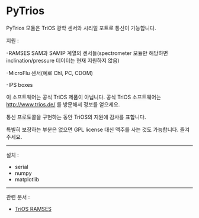 PyTrios
=======

PyTrios 모듈은 TriOS 광학 센서와 시리얼 포트로 통신이 가능합니다.

지원 : 

-RAMSES SAM과 SAMIP 계열의 센서들(spectrometer 모듈만 해당하면 inclination/pressure 데이터는 현재 지원하지 않음)

-MicroFlu 센서(예로 Chl, PC, CDOM)

-IPS boxes 



이 소프트웨어는 공식 TriOS 제품이 아닙니다. 공식 TriOS 소프트웨어는 http://www.trios.de/ 를 방문해서 정보를 얻으세요.

통신 프로토콜을 구현하는 동안 TriOS의 지원에 감사를 표합니다.

특별히 보장하는 부분은 없으면 GPL license 대신 맥주를 사는 것도 가능합니다. 즐겨주세요.

----
설치 : 
 * serial
 * numpy
 * matplotlib

----
관련 문서 :
 * [TriOS RAMSES ](http://www.trios.de/index.php?eID=tx_nawsecuredl&u=0&g=0&t=1506217611&hash=32d2f0765b5cc3c2fbfa1fcf86f7951b3e41d726&file=uploads/tx_cccascatalog/files/d02-010en201704_brochure_ramses.pdf)
